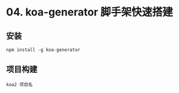 # 04. koa-generator 脚手架快速搭建

## 安装 

```shell
npm install -g koa-generator
```

## 项目构建

```shell
koa2 项目名
```

